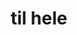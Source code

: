 ---
ee_id: '4477'
site: '1'
type: '2'
url: 2019-009-til-hele
title: til hele
year: '2019'
display_year: '2019'
medium: IKEA GUNDE, Diamond Plate Aluminum
dims: ''
pitch: Re-made an IKEA GUNDE chair using Diamond Plate Aluminum - metal sheets which
  have a raised repeating texture.&nbsp;
ps: ''
live_url: ''
related: ''
youtube: ''
related_code: ''
imgs: til-hele-2019-009-db-ih--jfR1.jpg
subheading: ''
download: ''
add_credit: ''
commission: ''
layout: things-i-made
---